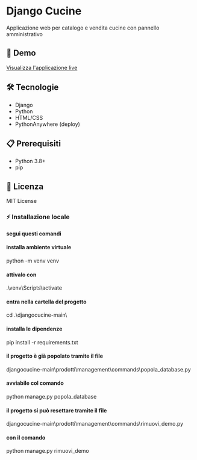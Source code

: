 # Django Cucine
Applicazione web per catalogo e vendita cucine con pannello amministrativo

## 🚀 Demo
[Visualizza l'applicazione live](https://nicmarp4.pythonanywhere.com/)

## 🛠️ Tecnologie
- Django
- Python 
- HTML/CSS
- PythonAnywhere (deploy)

## 📋 Prerequisiti
- Python 3.8+
- pip



## 📄 Licenza
MIT License


### ⚡ Installazione locale
#### segui questi comandi

#### installa ambiente virtuale
python -m venv venv    

#### attivalo con
.\venv\Scripts\activate

#### entra nella cartella del progetto
cd .\djangocucine-main\

#### installa le dipendenze
pip install -r requirements.txt 

#### il progetto è già popolato tramite il file  
djangocucine-main\prodotti\management\commands\popola_database.py

#### avviabile col comando
python manage.py popola_database

#### il progetto si può resettare tramite il file
djangocucine-main\prodotti\management\commands\rimuovi_demo.py

#### con il comando

python manage.py rimuovi_demo
